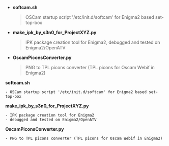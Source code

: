 

+ **softcam.sh**
  > OSCam startup script '/etc/init.d/softcam' for Enigma2 based set-top-box

+ **make_ipk_by_s3n0_for_ProjectXYZ.py**
  > IPK package creation tool for Enigma2, debugged and tested on Enigma2/OpenATV

+ **OscamPiconsConverter.py**
  > PNG to TPL picons converter (TPL picons for Oscam Webif in Enigma2)




**softcam.sh**
```
- OSCam startup script '/etc/init.d/softcam' for Enigma2 based set-top-box
```
**make_ipk_by_s3n0_for_ProjectXYZ.py**
```
- IPK package creation tool for Enigma2
- debugged and tested on Enigma2/OpenATV
```
**OscamPiconsConverter.py**
```
- PNG to TPL picons converter (TPL picons for Oscam Webif in Enigma2)
```
